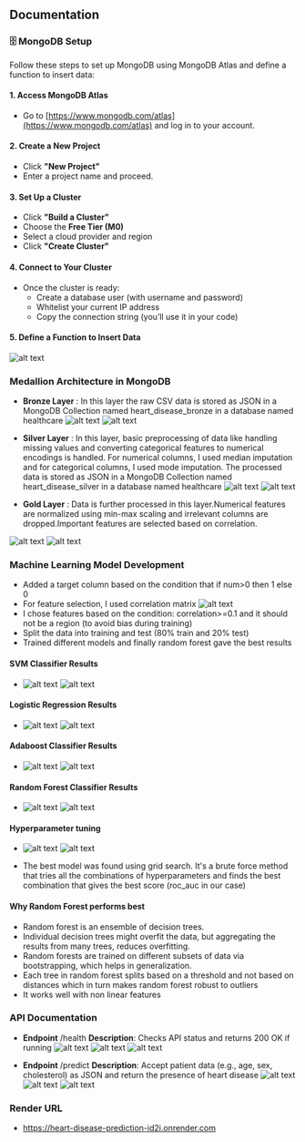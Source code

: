 ## Documentation
### 🗄️ MongoDB Setup

Follow these steps to set up MongoDB using MongoDB Atlas and define a function to insert data:
#### 1. Access MongoDB Atlas
- Go to [https://www.mongodb.com/atlas](https://www.mongodb.com/atlas) and log in to your account.

#### 2. Create a New Project
- Click **"New Project"**
- Enter a project name and proceed.

#### 3. Set Up a Cluster
- Click **"Build a Cluster"**
- Choose the **Free Tier (M0)**
- Select a cloud provider and region
- Click **"Create Cluster"**

#### 4. Connect to Your Cluster
- Once the cluster is ready:
  - Create a database user (with username and password)
  - Whitelist your current IP address
  - Copy the connection string (you’ll use it in your code)

#### 5. Define a Function to Insert Data
![alt text](image-18.png)

### Medallion Architecture in MongoDB

* **Bronze Layer** : In this layer the raw CSV data is stored as JSON in a MongoDB Collection named heart_disease_bronze in a database named healthcare
![alt text](image.png)
![alt text](image-4.png)
* **Silver Layer** : In this layer, basic preprocessing of data like handling missing values and converting categorical features to numerical encodings is handled. For numerical columns, I used median imputation and for categorical columns, I used mode imputation. The processed data is stored as JSON in a MongoDB Collection named heart_disease_silver in a database named healthcare
![alt text](image-1.png)
![alt text](image-5.png)

* **Gold Layer** : Data is further processed in this layer.Numerical features are normalized using min-max scaling and irrelevant columns are dropped.Important features are selected based on correlation.

![alt text](image-2.png)
![alt text](image-6.png)


### Machine Learning Model Development
* Added a target column based on the condition that if num>0 then 1 else 0
* For feature selection, I used correlation matrix
  ![alt text](image-7.png)
* I chose features based on the condition: correlation>=0.1 and it should not be a region (to avoid bias during training)
* Split the data into training and test (80% train and 20% test)
* Trained different models and finally random forest gave the best results

#### SVM Classifier Results
* ![alt text](image-16.png)
![alt text](image-17.png)

#### Logistic Regression Results
* ![alt text](image-8.png)
![alt text](image-9.png)

#### Adaboost Classifier Results
* ![alt text](image-10.png)
![alt text](image-11.png)

#### Random Forest Classifier Results
* ![alt text](image-12.png)
![alt text](image-13.png)

#### Hyperparameter tuning
* ![alt text](image-14.png)
![alt text](image-15.png)

* The best model was found using grid search. It's a brute force method that tries all the combinations of hyperparameters and finds the best combination that gives the best score (roc_auc in our case)

#### Why Random Forest performs best
* Random forest is an ensemble of decision trees.
* Individual decision trees might overfit the data, but aggregating the results from many trees, reduces overfitting.
* Random forests are trained on different subsets of data via bootstrapping, which helps in generalization.
* Each tree in random forest splits based on a threshold and not based on distances which in turn makes random forest robust to outliers
* It works well with non linear features


### API Documentation
* **Endpoint** /health
**Description**: Checks API status and returns 200 OK if running
![alt text](image-24.png)
![alt text](image-19.png)
![alt text](image-20.png)

* **Endpoint** /predict
**Description**:  Accept patient data (e.g., age, sex, cholesterol) as JSON and return the presence of heart disease
![alt text](image-21.png)
![alt text](image-23.png)
![alt text](image-22.png)

### Render URL
* https://heart-disease-prediction-id2i.onrender.com

